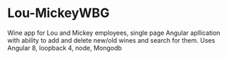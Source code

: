 # Lou-MickeyWBG
Wine app for Lou and Mickey employees, single page Angular apllication with ability to add and delete new/old wines and search for them.
Uses Angular 8, loopback 4, node, Mongodb
